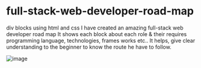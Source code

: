 # full-stack-web-developer-road-map
div blocks using html and css 
I have created an amazing full-stack web developer road map 
It shows each block about each role & their requires programming language, technologies, frames works etc..
It helps, give clear understanding to the beginner to know the route he have to follow.

![image](https://user-images.githubusercontent.com/126344231/228320281-007cb645-4d53-4ccd-b3ac-94b93f804fbc.png)

